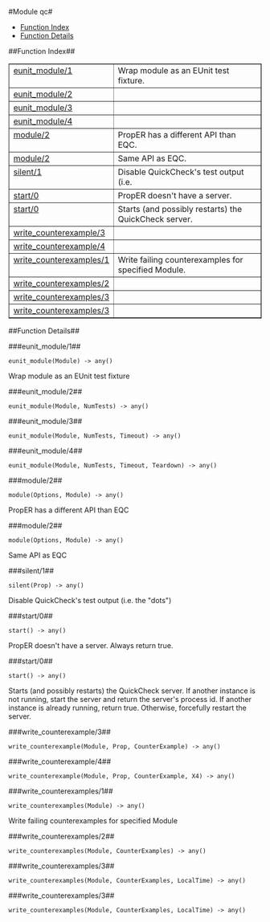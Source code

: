 

#Module qc#
* [Function Index](#index)
* [Function Details](#functions)


<a name="index"></a>

##Function Index##


<table width="100%" border="1" cellspacing="0" cellpadding="2" summary="function index"><tr><td valign="top"><a href="#eunit_module-1">eunit_module/1</a></td><td>Wrap module as an EUnit test fixture.</td></tr><tr><td valign="top"><a href="#eunit_module-2">eunit_module/2</a></td><td></td></tr><tr><td valign="top"><a href="#eunit_module-3">eunit_module/3</a></td><td></td></tr><tr><td valign="top"><a href="#eunit_module-4">eunit_module/4</a></td><td></td></tr><tr><td valign="top"><a href="#module-2">module/2</a></td><td>PropER has a different API than EQC.</td></tr><tr><td valign="top"><a href="#module-2">module/2</a></td><td>Same API as EQC.</td></tr><tr><td valign="top"><a href="#silent-1">silent/1</a></td><td>Disable QuickCheck's test output (i.e.</td></tr><tr><td valign="top"><a href="#start-0">start/0</a></td><td>PropER doesn't have a server.</td></tr><tr><td valign="top"><a href="#start-0">start/0</a></td><td>Starts (and possibly restarts) the QuickCheck server.</td></tr><tr><td valign="top"><a href="#write_counterexample-3">write_counterexample/3</a></td><td></td></tr><tr><td valign="top"><a href="#write_counterexample-4">write_counterexample/4</a></td><td></td></tr><tr><td valign="top"><a href="#write_counterexamples-1">write_counterexamples/1</a></td><td>Write failing counterexamples for specified Module.</td></tr><tr><td valign="top"><a href="#write_counterexamples-2">write_counterexamples/2</a></td><td></td></tr><tr><td valign="top"><a href="#write_counterexamples-3">write_counterexamples/3</a></td><td></td></tr><tr><td valign="top"><a href="#write_counterexamples-3">write_counterexamples/3</a></td><td></td></tr></table>


<a name="functions"></a>

##Function Details##

<a name="eunit_module-1"></a>

###eunit_module/1##


`eunit_module(Module) -> any()`

Wrap module as an EUnit test fixture<a name="eunit_module-2"></a>

###eunit_module/2##


`eunit_module(Module, NumTests) -> any()`

<a name="eunit_module-3"></a>

###eunit_module/3##


`eunit_module(Module, NumTests, Timeout) -> any()`

<a name="eunit_module-4"></a>

###eunit_module/4##


`eunit_module(Module, NumTests, Timeout, Teardown) -> any()`

<a name="module-2"></a>

###module/2##


`module(Options, Module) -> any()`

PropER has a different API than EQC<a name="module-2"></a>

###module/2##


`module(Options, Module) -> any()`

Same API as EQC<a name="silent-1"></a>

###silent/1##


`silent(Prop) -> any()`

Disable QuickCheck's test output (i.e. the "dots")<a name="start-0"></a>

###start/0##


`start() -> any()`

PropER doesn't have a server.  Always return true.<a name="start-0"></a>

###start/0##


`start() -> any()`

Starts (and possibly restarts) the QuickCheck server. If
another instance is not running, start the server and return the
server's process id.  If another instance is already running,
return true.  Otherwise, forcefully restart the server.<a name="write_counterexample-3"></a>

###write_counterexample/3##


`write_counterexample(Module, Prop, CounterExample) -> any()`

<a name="write_counterexample-4"></a>

###write_counterexample/4##


`write_counterexample(Module, Prop, CounterExample, X4) -> any()`

<a name="write_counterexamples-1"></a>

###write_counterexamples/1##


`write_counterexamples(Module) -> any()`

Write failing counterexamples for specified Module<a name="write_counterexamples-2"></a>

###write_counterexamples/2##


`write_counterexamples(Module, CounterExamples) -> any()`

<a name="write_counterexamples-3"></a>

###write_counterexamples/3##


`write_counterexamples(Module, CounterExamples, LocalTime) -> any()`

<a name="write_counterexamples-3"></a>

###write_counterexamples/3##


`write_counterexamples(Module, CounterExamples, LocalTime) -> any()`

